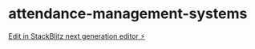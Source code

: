 # attendance-management-systems

[Edit in StackBlitz next generation editor ⚡️](https://stackblitz.com/~/github.com/dotku/attendance-management-systems)
